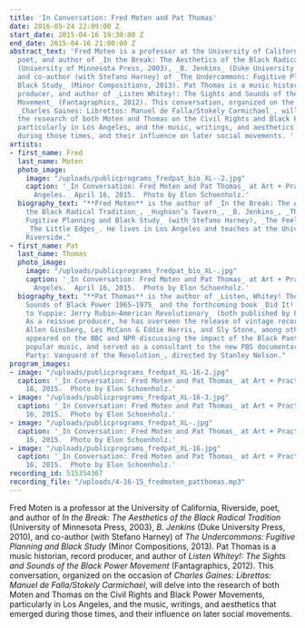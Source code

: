 ```yaml
---
title: 'In Conversation: Fred Moten and Pat Thomas'
date: 2016-05-24 22:09:00 Z
start_date: 2015-04-16 19:30:00 Z
end_date: 2015-04-16 21:00:00 Z
abstract_text: 'Fred Moten is a professor at the University of California, Riverside,
  poet, and author of _In the Break: The Aesthetics of the Black Radical Tradition_
  (University of Minnesota Press, 2003), _B. Jenkins_ (Duke University Press, 2010),
  and co-author (with Stefano Harney) of _The Undercommons: Fugitive Planning and
  Black Study_ (Minor Compositions, 2013). Pat Thomas is a music historian, record
  producer, and author of _Listen Whitey!: The Sights and Sounds of the Black Power
  Movement_ (Fantagraphics, 2012). This conversation, organized on the occasion of
  _Charles Gaines: Librettos: Manuel de Falla/Stokely Carmichael_, will delve into
  the research of both Moten and Thomas on the Civil Rights and Black Power Movements,
  particularly in Los Angeles, and the music, writings, and aesthetics that emerged
  during those times, and their influence on later social movements. '
artists:
- first_name: Fred
  last_name: Moten
  photo_image:
    image: "/uploads/publicprograms_fredpat_bio_XL--2.jpg"
    caption: '_In Conversation: Fred Moten and Pat Thomas_ at Art + Practice.  Los
      Angeles.  April 16, 2015.  Photo by Elon Schoenholz.'
  biography_text: "**Fred Moten** is the author of _In the Break: The Aesthetics of
    the Black Radical Tradition_, _Hughson’s Tavern_, _B. Jenkins_, _The Undercommons:
    Fugitive Planning and Black Study_ (with Stefano Harney), _The Feel Trio_, and
    _The Little Edges_. He lives in Los Angeles and teaches at the University of California,
    Riverside."
- first_name: Pat
  last_name: Thomas
  photo_image:
    image: "/uploads/publicprograms_fredpat_bio_XL-.jpg"
    caption: '_In Conversation: Fred Moten and Pat Thomas_ at Art + Practice.  Los
      Angeles.  April 16, 2015.  Photo by Elon Schoenholz.'
  biography_text: "**Pat Thomas** is the author of _Listen, Whitey! The Sights and
    Sounds of Black Power 1965–1975_ and the forthcoming book _Did It! From Yippie
    to Yuppie: Jerry Rubin—American Revolutionary_ (both published by Fantagraphics).
    As a reissue producer, he has overseen the release of vintage recordings from
    Allen Ginsberg, Les McCann & Eddie Harris, and Sly Stone, among others. He has
    appeared on the BBC and NPR discussing the impact of the Black Panther Party on
    popular music, and served as a consultant to the new PBS documentary, _Black Panther
    Party: Vanguard of the Revolution_, directed by Stanley Nelson."
program_images:
- image: "/uploads/publicprograms_fredpat_XL-16-2.jpg"
  caption: '_In Conversation: Fred Moten and Pat Thomas_ at Art + Practice.  Los Angeles.  April
    16, 2015.  Photo by Elon Schoenholz.'
- image: "/uploads/publicprograms_fredpat_XL-16-3.jpg"
  caption: '_In Conversation: Fred Moten and Pat Thomas_ at Art + Practice.  Los Angeles.  April
    16, 2015.  Photo by Elon Schoenholz.'
- image: "/uploads/publicprograms_fredpat_XL-.jpg"
  caption: '_In Conversation: Fred Moten and Pat Thomas_ at Art + Practice.  Los Angeles.  April
    16, 2015.  Photo by Elon Schoenholz.'
- image: "/uploads/publicprograms_fredpat_XL-16.jpg"
  caption: '_In Conversation: Fred Moten and Pat Thomas_ at Art + Practice.  Los Angeles.  April
    16, 2015.  Photo by Elon Schoenholz.'
recording_id: 515354367
recording_file: "/uploads/4-16-15_fredmoten_patthomas.mp3"
---
```


Fred Moten is a professor at the University of California, Riverside, poet, and author of _In the Break: The Aesthetics of the Black Radical Tradition_ (University of Minnesota Press, 2003), _B. Jenkins_ (Duke University Press, 2010), and co-author (with Stefano Harney) of _The Undercommons: Fugitive Planning and Black Study_ (Minor Compositions, 2013). Pat Thomas is a music historian, record producer, and author of _Listen Whitey!: The Sights and Sounds of the Black Power Movement_ (Fantagraphics, 2012). This conversation, organized on the occasion of _Charles Gaines: Librettos: Manuel de Falla/Stokely Carmichael_, will delve into the research of both Moten and Thomas on the Civil Rights and Black Power Movements, particularly in Los Angeles, and the music, writings, and aesthetics that emerged during those times, and their influence on later social movements. 